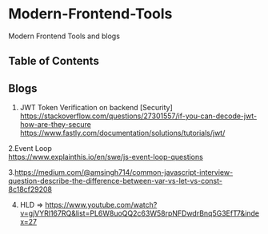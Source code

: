 # Modern-Frontend-Tools
Modern Frontend Tools and blogs

## Table of Contents


## Blogs


1. JWT Token Verification on backend [Security]
	https://stackoverflow.com/questions/27301557/if-you-can-decode-jwt-how-are-they-secure
        https://www.fastly.com/documentation/solutions/tutorials/jwt/
   
2.Event Loop  
  https://www.explainthis.io/en/swe/js-event-loop-questions  
    
3.https://medium.com/@amsingh714/common-javascript-interview-question-describe-the-difference-between-var-vs-let-vs-const-8c18cf29208

4. HLD => https://www.youtube.com/watch?v=gjVYRl167RQ&list=PL6W8uoQQ2c63W58rpNFDwdrBnq5G3EfT7&index=27  
